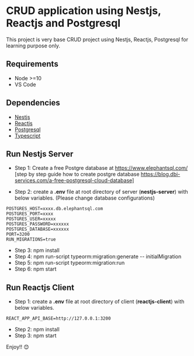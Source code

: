 # CRUD application using Nestjs, Reactjs and Postgresql 
This project is very base CRUD project using Nestjs, Reactjs, Postgresql for learning purpose only.

## Requirements
- Node >=10
- VS Code

## Dependencies
* [Nestjs](https://nestjs.com/)
* [Reactjs](https://reactjs.org/)
* [Postgresql](https://www.postgresql.org/)
* [Typescript](https://www.typescriptlang.org)

## Run Nestjs Server
- Step 1: Create a free Postgre database at https://www.elephantsql.com/ [step by step guide how to create postgre database https://blog.dbi-services.com/a-free-postgresql-cloud-database]

- Step 2: create a **.env** file at root directory of server (**nestjs-server**) with below variables. (Please change database configurations)
```
POSTGRES_HOST=xxxx.db.elephantsql.com
POSTGRES_PORT=xxxx
POSTGRES_USER=xxxxx
POSTGRES_PASSWORD=xxxxxx
POSTGRES_DATABASE=xxxxxx
PORT=3200
RUN_MIGRATIONS=true
```

- Step 3: npm install
- Step 4: npm run-script typeorm:migration:generate -- initialMigration
- Step 5: npm run-script typeorm:migration:run
- Step 6: npm start

## Run Reactjs Client
- Step 1: create a **.env** file at root directory of client (**reactjs-client**) with below variables.
```
REACT_APP_API_BASE=http://127.0.0.1:3200
```
- Step 2: npm install
- Step 3: npm start

Enjoy!! :blush:
